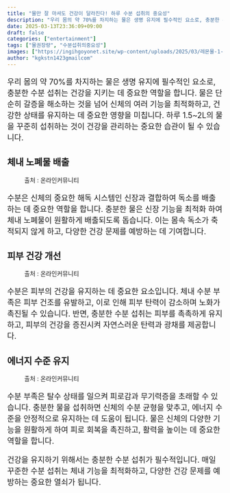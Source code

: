 ```yaml
---
title: "물만 잘 마셔도 건강이 달라진다! 하루 수분 섭취의 중요성"
description: "우리 몸의 약 70%를 차지하는 물은 생명 유지에 필수적인 요소로, 충분한 수분 섭취는 건강을 지키는 데 중요한 역할을 합니다. 물은 단순히 갈증을 해소하는 것을 넘어 신체의 여러 기능을 최적화하고, 건강한 상태를 유지하는 데 중요한 영향을 미칩니다. 하루 1.5~2L"
date: 2025-03-13T23:36:09+09:00
draft: false
categories: ["entertainment"]
tags: ["물권장량", "수분섭취의중요성"]
images: ["https://ingihgoyonet.site/wp-content/uploads/2025/03/레몬물-1-683x1024.jpg", "https://ingihgoyonet.site/wp-content/uploads/2025/03/수분섭취-1-1024x683.jpg", "https://ingihgoyonet.site/wp-content/uploads/2025/03/물섭취-681x1024.jpg"]
author: "kgkstn1423gmailcom"
---
```


<p style="font-size:18px">우리 몸의 약 70%를 차지하는 물은 생명 유지에 필수적인 요소로, 충분한 수분 섭취는 건강을 지키는 데 중요한 역할을 합니다. 물은 단순히 갈증을 해소하는 것을 넘어 신체의 여러 기능을 최적화하고, 건강한 상태를 유지하는 데 중요한 영향을 미칩니다. 하루 1.5~2L의 물을 꾸준히 섭취하는 것이 건강을 관리하는 중요한 습관이 될 수 있습니다.</p> <h2 >체내 노폐물 배출</h2> <figure ><img src="https://ingihgoyonet.site/wp-content/uploads/2025/03/레몬물-1-683x1024.jpg" alt="" style="aspect-ratio:16/9;object-fit:cover"/><figcaption >출처 : 온라인커뮤니티</figcaption></figure> <p style="font-size:18px">수분은 신체의 중요한 해독 시스템인 신장과 결합하여 독소를 배출하는 데 중요한 역할을 합니다. 충분한 물은 신장 기능을 최적화 하여 체내 노폐물이 원활하게 배출되도록 돕습니다. 이는 몸속 독소가 축적되지 않게 하고, 다양한 건강 문제를 예방하는 데 기여합니다.</p> <h2 >피부 건강 개선</h2> <figure ><img src="https://ingihgoyonet.site/wp-content/uploads/2025/03/수분섭취-1-1024x683.jpg" alt="" style="aspect-ratio:16/9;object-fit:cover"/><figcaption >출처 : 온라인커뮤니티</figcaption></figure> <p style="font-size:18px">수분은 피부의 건강을 유지하는 데 중요한 요소입니다. 체내 수분 부족은 피부 건조를 유발하고, 이로 인해 피부 탄력이 감소하며 노화가 촉진될 수 있습니다. 반면, 충분한 수분 섭취는 피부를 촉촉하게 유지하고, 피부의 건강을 증진시켜 자연스러운 탄력과 광채를 제공합니다.</p> <h2 >에너지 수준 유지</h2> <figure ><img src="https://ingihgoyonet.site/wp-content/uploads/2025/03/물섭취-681x1024.jpg" alt="" style="aspect-ratio:16/9;object-fit:cover"/><figcaption >출처 : 온라인커뮤니티</figcaption></figure> <p style="font-size:18px">수분 부족은 탈수 상태를 일으켜 피로감과 무기력증을 초래할 수 있습니다. 충분한 물을 섭취하면 신체의 수분 균형을 맞추고, 에너지 수준을 안정적으로 유지하는 데 도움이 됩니다. 물은 신체의 다양한 기능을 원활하게 하여 피로 회복을 촉진하고, 활력을 높이는 데 중요한 역할을 합니다.</p> <p style="font-size:18px">건강을 유지하기 위해서는 충분한 수분 섭취가 필수적입니다. 매일 꾸준한 수분 섭취는 체내 기능을 최적화하고, 다양한 건강 문제를 예방하는 중요한 열쇠가 됩니다.</p>